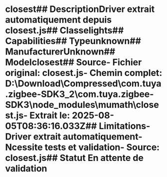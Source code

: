 # closest##  DescriptionDriver extrait automatiquement depuis closest.js##  Classelights##  Capabilities##  Typeunknown##  ManufacturerUnknown##  Modelclosest##  Source- **Fichier original**: closest.js- **Chemin complet**: D:\Download\Compressed\com.tuya.zigbee-SDK3_2\com.tuya.zigbee-SDK3\node_modules\mumath\closest.js- **Extrait le**: 2025-08-05T08:36:16.033Z##  Limitations- Driver extrait automatiquement- Ncessite tests et validation- Source: closest.js##  Statut En attente de validation
